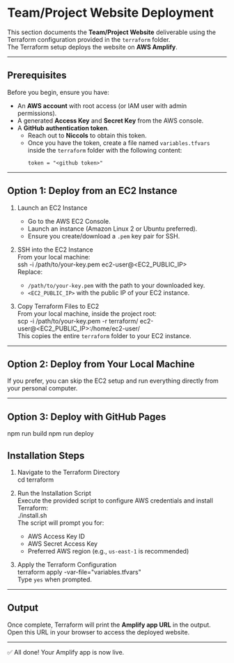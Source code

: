 # Team/Project Website Deployment

This section documents the **Team/Project Website** deliverable using the Terraform configuration provided in the `terraform` folder.  
The Terraform setup deploys the website on **AWS Amplify**.

---

## Prerequisites

Before you begin, ensure you have:

- An **AWS account** with root access (or IAM user with admin permissions).
- A generated **Access Key** and **Secret Key** from the AWS console.
- A **GitHub authentication token**.
  - Reach out to **Niccols** to obtain this token.
  - Once you have the token, create a file named `variables.tfvars` inside the `terraform` folder with the following content:
    ```
    token = "<github token>"
    ```

---

## Option 1: Deploy from an EC2 Instance

1. Launch an EC2 Instance

   - Go to the AWS EC2 Console.
   - Launch an instance (Amazon Linux 2 or Ubuntu preferred).
   - Ensure you create/download a `.pem` key pair for SSH.

2. SSH into the EC2 Instance  
   From your local machine:  
   ssh -i /path/to/your-key.pem ec2-user@<EC2_PUBLIC_IP>  
   Replace:

   - `/path/to/your-key.pem` with the path to your downloaded key.
   - `<EC2_PUBLIC_IP>` with the public IP of your EC2 instance.

3. Copy Terraform Files to EC2  
   From your local machine, inside the project root:  
   scp -i /path/to/your-key.pem -r terraform/ ec2-user@<EC2_PUBLIC_IP>:/home/ec2-user/  
   This copies the entire `terraform` folder to your EC2 instance.

---

## Option 2: Deploy from Your Local Machine

If you prefer, you can skip the EC2 setup and run everything directly from your personal computer.

---

## Option 3: Deploy with GitHub Pages

npm run build
npm run deploy


## Installation Steps

1. Navigate to the Terraform Directory  
   cd terraform

2. Run the Installation Script  
   Execute the provided script to configure AWS credentials and install Terraform:  
   ./install.sh  
   The script will prompt you for:

   - AWS Access Key ID
   - AWS Secret Access Key
   - Preferred AWS region (e.g., `us-east-1` is recommended)

3. Apply the Terraform Configuration  
   terraform apply -var-file="variables.tfvars"  
   Type `yes` when prompted.

---

## Output

Once complete, Terraform will print the **Amplify app URL** in the output.  
Open this URL in your browser to access the deployed website.

---

✅ All done! Your Amplify app is now live.
